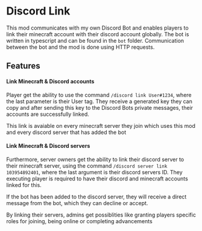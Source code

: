 # Discord Link

This mod communicates with my own Discord Bot and enables players to link their minecraft account with their discord account globally.
The bot is written in typescript and can be found in the `bot` folder. 
Communication between the bot and the mod is done using HTTP requests.

## Features

#### Link Minecraft & Discord accounts
Player get the ability to use the command `/discord link User#1234`, where the last parameter is their User tag. They receive a generated key they can copy and after sending this key to the Discord Bots private messages, their accounts are successfully linked.

This link is avaiable on every minecraft server they join which uses this mod and every discord server that has added the bot

#### Link Minecraft & Discord servers
Furthermore, server owners get the ability to link their discord server to their minecraft server, using the command `/discord server link 103954892401`, where the last argument is their discord servers ID. They executing player is required to have their discord and minecraft accounts linked for this.

If the bot has been added to the discord server, they will receive a direct message from the bot, which they can decline or accept.

By linking their servers, admins get possiblities like granting players specific roles for joining, being online or completing advancements
